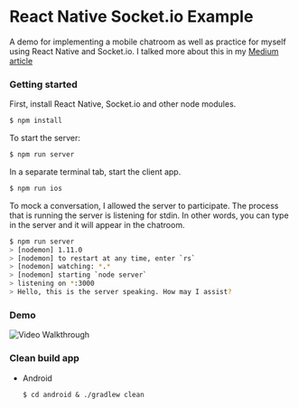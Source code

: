 # React Native Socket.io Example
A demo for implementing a mobile chatroom as well as practice for myself using React Native and Socket.io. I talked more about this in my [Medium article](https://medium.com/@vinnyoodles/a-simple-messaging-app-with-react-native-and-socket-io-e1cae3df7bda)

### Getting started
First, install React Native, Socket.io and other node modules.
```bash
$ npm install
```

To start the server:
```bash
$ npm run server
```

In a separate terminal tab, start the client app.
```bash
$ npm run ios
```

To mock a conversation, I allowed the server to participate. The process that is running the server is listening for stdin. In other words, you can type in the server and it will appear in the chatroom.
```bash
$ npm run server
> [nodemon] 1.11.0
> [nodemon] to restart at any time, enter `rs`
> [nodemon] watching: *.*
> [nodemon] starting `node server`
> listening on *:3000
> Hello, this is the server speaking. How may I assist?
```

### Demo
<img src='demo.gif' title='Video Walkthrough' alt='Video Walkthrough' />


### Clean build app
* Android 
    ```
    $ cd android & ./gradlew clean
    ```
